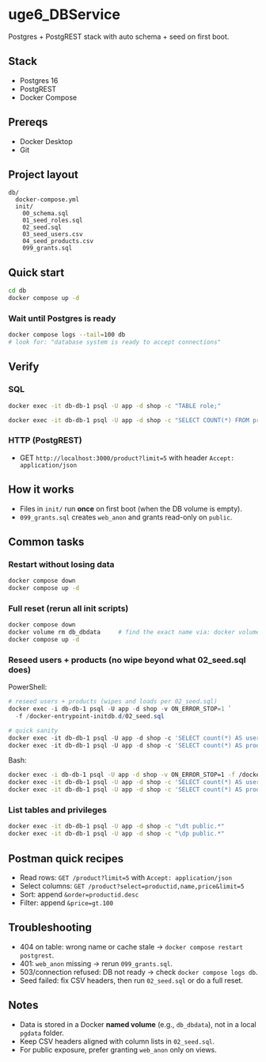# uge6_DBService

Postgres + PostgREST stack with auto schema + seed on first boot.

## Stack
- Postgres 16
- PostgREST
- Docker Compose

## Prereqs
- Docker Desktop
- Git

## Project layout
```text
db/
  docker-compose.yml
  init/
    00_schema.sql
    01_seed_roles.sql
    02_seed.sql
    03_seed_users.csv
    04_seed_products.csv
    099_grants.sql
```

## Quick start
```bash
cd db
docker compose up -d
```

### Wait until Postgres is ready
```bash
docker compose logs --tail=100 db
# look for: "database system is ready to accept connections"
```

## Verify

### SQL
```bash
docker exec -it db-db-1 psql -U app -d shop -c "TABLE role;"
```
```bash
docker exec -it db-db-1 psql -U app -d shop -c "SELECT COUNT(*) FROM product;"
```


### HTTP (PostgREST)
- GET `http://localhost:3000/product?limit=5` with header `Accept: application/json`

## How it works
- Files in `init/` run **once** on first boot (when the DB volume is empty).
- `099_grants.sql` creates `web_anon` and grants read-only on `public`.

## Common tasks

### Restart without losing data
```bash
docker compose down
docker compose up -d
```

### Full reset (rerun all init scripts)
```bash
docker compose down
docker volume rm db_dbdata     # find the exact name via: docker volume ls
docker compose up -d
```

### Reseed users + products (no wipe beyond what 02_seed.sql does)
PowerShell:
```powershell
# reseed users + products (wipes and loads per 02_seed.sql)
docker exec -i db-db-1 psql -U app -d shop -v ON_ERROR_STOP=1 `
  -f /docker-entrypoint-initdb.d/02_seed.sql

# quick sanity
docker exec -it db-db-1 psql -U app -d shop -c 'SELECT count(*) AS users FROM "user";'
docker exec -it db-db-1 psql -U app -d shop -c 'SELECT count(*) AS products FROM product;'
```

Bash:
```bash
docker exec -i db-db-1 psql -U app -d shop -v ON_ERROR_STOP=1 -f /docker-entrypoint-initdb.d/02_seed.sql
docker exec -it db-db-1 psql -U app -d shop -c 'SELECT count(*) AS users FROM "user";'
docker exec -it db-db-1 psql -U app -d shop -c 'SELECT count(*) AS products FROM product;'
```

### List tables and privileges
```bash
docker exec -it db-db-1 psql -U app -d shop -c "\dt public.*"
docker exec -it db-db-1 psql -U app -d shop -c "\dp public.*"
```

## Postman quick recipes
- Read rows: `GET /product?limit=5` with `Accept: application/json`
- Select columns: `GET /product?select=productid,name,price&limit=5`
- Sort: append `&order=productid.desc`
- Filter: append `&price=gt.100`

## Troubleshooting
- 404 on table: wrong name or cache stale → `docker compose restart postgrest`.
- 401: `web_anon` missing → rerun `099_grants.sql`.
- 503/connection refused: DB not ready → check `docker compose logs db`.
- Seed failed: fix CSV headers, then run `02_seed.sql` or do a full reset.

## Notes
- Data is stored in a Docker **named volume** (e.g., `db_dbdata`), not in a local `pgdata` folder.
- Keep CSV headers aligned with column lists in `02_seed.sql`.
- For public exposure, prefer granting `web_anon` only on views.
